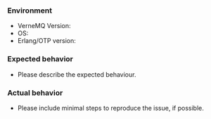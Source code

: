 ### Environment

- VerneMQ Version:
- OS:
- Erlang/OTP version:

### Expected behavior

- Please describe the expected behaviour.

### Actual behavior

- Please include minimal steps to reproduce the issue, if possible.
